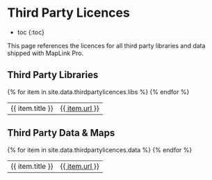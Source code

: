 # Third Party Licences

* toc
{:toc}

This page references the licences for all third party libraries and data shipped with MapLink Pro.

## Third Party Libraries

<table>
{% for item in site.data.thirdpartylicences.libs %}
<tr>
<td>{{ item.title }}</td>
<td><a href="{{ item.url }}">{{ item.url }}</a></td>
</tr>
{% endfor %}
</table>

## Third Party Data & Maps

<table>
{% for item in site.data.thirdpartylicences.data %}
<tr>
<td>{{ item.title }}</td>
<td><a href="{{ item.url }}">{{ item.url }}</a></td>
</tr>
{% endfor %}
</table>

